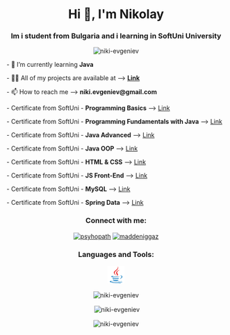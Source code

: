 <h1 align="center">Hi 👋, I'm Nikolay</h1>
<h3 align="center">Im i student from Bulgaria and i learning in SoftUni University</h3>

<p align="center"> <img src="https://komarev.com/ghpvc/?username=niki-evgeniev&label=Profile%20views&color=orange&style=plastic" alt="niki-evgeniev" /> </p>

<p align="left">- 🌱 I’m currently learning <b>Java</b></p>

<p align="left">- 👨‍💻 All of my projects are available at --> <b><a href="https://github.com/niki-evgeniev?tab=repositories">Link</a></b></p>

<p align="left">- 📫 How to reach me --> <b>niki.evgeniev@gmail.com</b></p>

<p align="left">- Certificate from SoftUni - <b>Programming Basics</b> --> <a href="https://softuni.bg/certificates/details/128155/9c0c6b4e">Link</a></p>
<p align="left"><p align="left"><p align="left">- Certificate from SoftUni - <b>Programming Fundamentals with Java</b> -->  <a href="https://softuni.bg/certificates/details/138595/60595253">Link</a></p>
<p align="left"><p align="left">- Certificate from SoftUni - <b>Java Advanced</b> -->  <a href="https://softuni.bg/certificates/details/145779/e8d33a9b">Link</a></p>
<p align="left">- Certificate from SoftUni - <b>Java OOP</b> -->  <a href="https://softuni.bg/certificates/details/153068/888b0886">Link</a></p>
<p align="left">- Certificate from SoftUni - <b>HTML & CSS</b> -->  <a href="https://softuni.bg/certificates/details/163190/7d681e91">Link</a></p>
<p align="left">- Certificate from SoftUni - <b>JS Front-End</b> -->  <a href="https://softuni.bg/certificates/details/170797/b125e7d0">Link</a></p>
<p align="left">- Certificate from SoftUni - <b>MySQL</b> -->  <a href="https://softuni.bg/certificates/details/172338/71996642">Link</a></p>
<p align="left">- Certificate from SoftUni - <b>Spring Data</b> -->  <a href="https://softuni.bg/certificates/details/180607/9447e75e">Link</a></p>

<h3 align="center">Connect with me:</h3>
<p align="center">
<a href="https://fb.com/psyhopath" target="blank"><img align="center" src="https://raw.githubusercontent.com/rahuldkjain/github-profile-readme-generator/master/src/images/icons/Social/facebook.svg" alt="psyhopath" height="30" width="40" /></a>
<a href="https://instagram.com/maddeniggaz" target="blank"><img align="center" src="https://raw.githubusercontent.com/rahuldkjain/github-profile-readme-generator/master/src/images/icons/Social/instagram.svg" alt="maddeniggaz" height="30" width="40" /></a>
</p>

<h3 align="center">Languages and Tools:</h3>
<p align="center">
<p align="center"> <a href="https://www.java.com" target="_blank" rel="noreferrer"> <img src="https://raw.githubusercontent.com/devicons/devicon/master/icons/java/java-original.svg" alt="java" width="40" height="40"/> </a> </p>

<p align="center"><img align="center" src="https://github-readme-stats.vercel.app/api/top-langs?username=niki-evgeniev&show_icons=true&locale=en&layout=compact" alt="niki-evgeniev" /></p>
<p align="center">&nbsp;<img align="center" src="https://github-readme-stats.vercel.app/api?username=niki-evgeniev&show_icons=true&&count_private=true&cache_seconds=86400&theme=gotham" alt="niki-evgeniev" /></p> 
</p>



<p align="center"><img align="center" src="https://github-readme-streak-stats.herokuapp.com?user=niki-evgeniev&theme=dark&hide_border=true" alt="niki-evgeniev" /></p>

